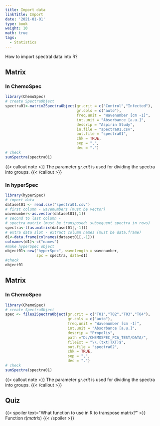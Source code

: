 ```yaml
---
title: Import data
linkTitle: Import
date: '2021-01-01'
type: book
weight: 10
math: true
tags:
  - Statistics
---
```


How to import spectral data into R?

<!--more-->

## Matrix

### In ChemoSpec

```r
library(ChemoSpec)
# create SpectraObject
spectra01<-matrix2SpectraObject(gr.crit = c("Control","Infected"),
                                gr.cols = c("auto"),
                                freq.unit = "Wavenumber [cm -1]",
                                int.unit = "Absorbance [a.u.]",
                                descrip = "Aspirin Study",
                                in.file = "spectra01.csv",
                                out.file = "spectra01",
                                chk = TRUE,
                                sep = ",",
                                dec = ".")
# check
sumSpectra(spectra01)
```

{{< callout note >}}
The parameter $gr.crit$ is used for dividing the spectra into groups.
{{< /callout >}}



### In hyperSpec

```r
library(hyperSpec)
# import data
dataset01 <- read.csv("spectra01.csv")
# first column - wavenumbers (must be vector)
wavenumber<-as.vector(dataset01[,1])
# second to last column - 
# spectra matrix (must be transposed: subsequent spectra in rows)
spectra<-t(as.matrix(dataset01[,-1]))
# extra data slot - extract column names (must be data.frame)
d1<-data.frame(colnames(dataset01[,-1]))
colnames(d1)<-c("names")
#make hyperSpec object
object01<-new("hyperSpec", wavelength = wavenumber,
              spc = spectra, data=d1)
#check
object01
```
## Matrix

### In ChemoSpec

```r
library(ChemoSpec)
# create SpectraObject
spec <- files2SpectraObject(gr.crit = c("T01","T02","T03","T04"),
                            gr.cols = c("auto"),
                            freq.unit = "Wavenumber [cm -1]",
                            int.unit = "Absorbance [a.u.]",
                            descrip = "Propolis",
                            path ="D:/CHEMOSPEC_PCA_TEST/DATA/",
                            fileExt = "\\.(txt|TXT)$",
                            out.file = "spectra02",
                            chk = TRUE,
                            sep = ",",
                            dec = ".")
# check
sumSpectra(spectra01)
```


{{< callout note >}}
The parameter $gr.crit$ is used for dividing the spectra into groups.
{{< /callout >}}



## Quiz

{{< spoiler text="What function to use in R to transpose matrix?" >}}
Function $t(matrix)$
{{< /spoiler >}}

